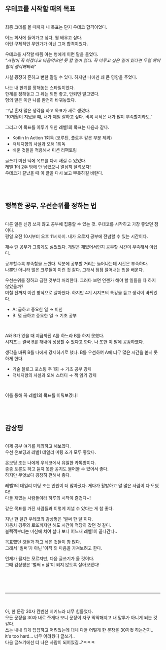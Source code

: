 ## 우테코를 시작할 때의 목표
<br>
최종 코테를 볼 때까지 내 목표는 단지 우테코 합격이었다.

어느 회사에 들어가고 싶다, 뭘 배우고 싶다.<br>
이런 구체적인 무언가가 아닌 그저 합격이었다.

우테코를 시작할 때쯤 아는 형에게 이런 말을 들었다.<br>
_"사람이 꼭 하겠다고 마음먹으면 못 할 일이 없다. 꼭 이루고 싶은 일이 있다면 무얼 해야 할지 생각해봐라"_<br>

사실 굉장히 흔하고 뻔한 말일 수 있다.
하지만 나에겐 꽤 큰 영향을 주었다.<br>

나는 내 한계를 정해놓는 스타일이었다.<br>
한계를 정해놓고 그 뒤는 되면 좋고, 안되면 말고였다.<br>
형의 말은 이런 나를 완전히 바꿔놓았다.<br>

그날 혼자 많은 생각을 하고 목표가 새로 생겼다.<br>
'10개월이 지났을 때, 내가 제일 잘하고 싶다. 비록 시작은 내가 많이 부족할지라도.'<br>

그리고 이 목표를 이루기 위한 레벨1의 목표는 다음과 같다.
- Kotlin In Action 1회독 (코루틴, 플로우 같은 부분 제외)
- 객체지향의 사실과 오해 1회독
- 배운 것들을 적용해서 미션 리팩토링
  <br>

글쓰기 미션 덕에 목표를 다시 새길 수 있었다.<br>
레벨 1이 2주 밖에 안 남았으니 열심히 달려보자!<br>
우테코가 끝났을 때 이 글을 다시 보고 뿌듯하길 바란다.
<br><br><br><br>


## 행복한 공부, 우선순위를 정하는 법
<br>
다른 일은 신경 쓰지 않고 공부에 집중할 수 있는 것. 우테코를 시작하고 가장 좋았던 점이다.<br>
평일 오전 10시부터 오후 11시까지. 내가 오로지 공부에 전념할 수 있는 시간이다.<br>

재수 땐 공부가 그렇게도 싫었었다. 개발은 재밌어서인지 공부할 시간이 부족해서 아쉽다.<br>

공부할수록 부족함을 느낀다. 덕분에 공부할 거리는 늘어나는데 시간은 부족하다.<br>
나뿐만 아니라 많은 크루들이 이런 것 같다. 그래서 점점 덜어내는 법을 배운다.<br>

우선순위를 정하고 급한 것부터 처리한다. 그러다 보면 언젠가 해야 할 일들을 다 하지 않았을까?<br>
며칠 전까지 이런 방식으로 살아왔다. 하지만 4기 시지프의 특강을 듣고 생각이 바뀌었다.<br>

- A: 급하고 중요한 일 → 미션
- B: 덜 급하고 중요한 일 → 기초 공부
<br>

A와 B가 있을 때 지금까진 A를 하느라 B를 하지 못했다.<br>
시지프는 결국 B를 해내야 성장할 수 있다고 한다. 나 또한 이 말에 공감하였다.<br>

생각을 바꿔 B를 나에게 강제하기로 했다. B를 우선하여 A에 너무 많은 시간을 쏟지 못하게 한다.

- 기술 블로그 포스팅 주 1회 → 기초 공부 강제
- 객체지향의 사실과 오해 스터디 → 책 읽기 강제
<br>

이를 통해 꼭 레벨1의 목표를 이뤄보겠다!
<br><br><br><br>


## 감상평
<br>
이제 공부 얘기를 제외하고 해보겠다.<br>
우선 온보딩과 레벨1 데일리 미팅 조가 모두 좋았다.<br>

온보딩 조는 나에게 우테코에서 유일한 카톡방이다.<br>
종종 토론도 하고 듣지 못한 공지도 물어볼 수 있어서 좋다.<br>
하지만 무엇보다 굉장히 편해서 좋다.<br>

레벨1의 데일리 미팅 조는 인원이 더 많아졌다. 게다가 활발하고 말 많은 사람이 다 모였다!<br>
다들 재밌는 사람들이라 하루의 시작이 즐겁다~!<br>

같은 목표를 가진 사람들과 이렇게 지낼 수 있다는 게 참 좋다.<br>

지난 한 달간 우테코의 감상평은 '벌써 한 달'이다.<br>
자동차 경주와 로또까지만 해도 시간이 적당히 갔던 것 같다.<br>
블랙잭부터는 미션에 치여 살다 보니 어느새 레벨1이 끝나간다..<br>

목표했던 것들과 하고 싶은 것들이 참 많다.<br>
그래서 '벌써'가 아닌 '아직'의 마음을 가져보려고 한다.<br>

언제가 될지는 모르지만, 다음 글쓰기가 올 것이다.<br>
그때 감상평은 '벌써 n 달'이 되지 않도록 살아보겠다!<br>
<br><br><br><br>

* * *
<br><br>
아, 한 문장 30자 컨벤션 지키느라 너무 힘들었다.<br>
모든 문장을 30자 내로 쪼개다 보니 문장이 자꾸 딱딱해지고 내 말투가 아니게 되는 것 같다.<br>
쓰는 내내 되게 답답하고 어려웠는데 대체 다들 어떻게 한 문장을 30자컷 하는건지..<br>
it's too hard... 너무 어려웠다 글쓰기..<br> 
다음 글쓰기에선 더 나은 사람이 되어있길..?ㅋㅋㅋ
<br><br><br><br><br>

